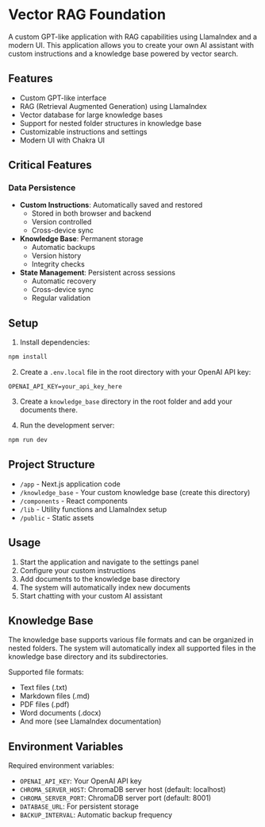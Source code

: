 # Vector RAG Foundation

A custom GPT-like application with RAG capabilities using LlamaIndex and a modern UI. This application allows you to create your own AI assistant with custom instructions and a knowledge base powered by vector search.

## Features

- Custom GPT-like interface
- RAG (Retrieval Augmented Generation) using LlamaIndex
- Vector database for large knowledge bases
- Support for nested folder structures in knowledge base
- Customizable instructions and settings
- Modern UI with Chakra UI

## Critical Features

### Data Persistence
- **Custom Instructions**: Automatically saved and restored
  - Stored in both browser and backend
  - Version controlled
  - Cross-device sync
- **Knowledge Base**: Permanent storage
  - Automatic backups
  - Version history
  - Integrity checks
- **State Management**: Persistent across sessions
  - Automatic recovery
  - Cross-device sync
  - Regular validation

## Setup

1. Install dependencies:
```bash
npm install
```

2. Create a `.env.local` file in the root directory with your OpenAI API key:
```
OPENAI_API_KEY=your_api_key_here
```

3. Create a `knowledge_base` directory in the root folder and add your documents there.

4. Run the development server:
```bash
npm run dev
```

## Project Structure

- `/app` - Next.js application code
- `/knowledge_base` - Your custom knowledge base (create this directory)
- `/components` - React components
- `/lib` - Utility functions and LlamaIndex setup
- `/public` - Static assets

## Usage

1. Start the application and navigate to the settings panel
2. Configure your custom instructions
3. Add documents to the knowledge base directory
4. The system will automatically index new documents
5. Start chatting with your custom AI assistant

## Knowledge Base

The knowledge base supports various file formats and can be organized in nested folders. The system will automatically index all supported files in the knowledge base directory and its subdirectories.

Supported file formats:
- Text files (.txt)
- Markdown files (.md)
- PDF files (.pdf)
- Word documents (.docx)
- And more (see LlamaIndex documentation)

## Environment Variables
Required environment variables:
- `OPENAI_API_KEY`: Your OpenAI API key
- `CHROMA_SERVER_HOST`: ChromaDB server host (default: localhost)
- `CHROMA_SERVER_PORT`: ChromaDB server port (default: 8001)
- `DATABASE_URL`: For persistent storage
- `BACKUP_INTERVAL`: Automatic backup frequency 